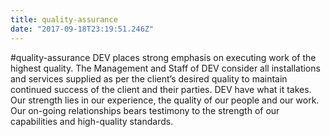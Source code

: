 ```yaml
---
title: quality-assurance
date: "2017-09-18T23:19:51.246Z"
---
```



#quality-assurance
DEV places strong emphasis on executing work of the highest quality.
The Management and Staff of DEV consider all installations and services supplied as per the client’s desired quality to maintain continued success of the client and their parties.
DEV have what it takes. Our strength lies in our experience, the quality of our people and our work.
Our on-going relationships bears testimony to the strength of our capabilities and high-quality standards.
